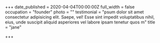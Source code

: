 +++
date_published = 2020-04-04T00:00:00Z
full_width = false
occupation = "founder"
photo = ""
testimonial = "psum dolor sit amet consectetur adipisicing elit. Saepe, vel! Esse sint impedit voluptatibus nihil, eius, unde suscipit aliquid asperiores vel labore ipsam tenetur quos m"
title = "jane"

+++
